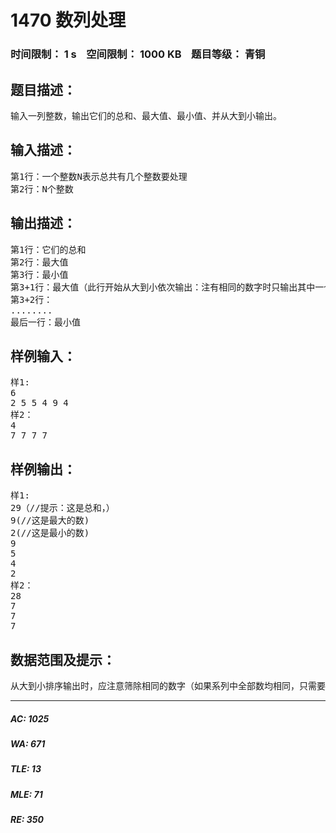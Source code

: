 # 1470 数列处理   
### 时间限制： 1 s&nbsp;&nbsp;&nbsp;&nbsp;空间限制： 1000 KB&nbsp;&nbsp;&nbsp;&nbsp;题目等级： 青铜  
## 题目描述：  

<pre>
输入一列整数，输出它们的总和、最大值、最小值、并从大到小输出。
</pre>
  
  
## 输入描述：  

<pre>
第1行：一个整数N表示总共有几个整数要处理
第2行：N个整数
</pre>
  
  
## 输出描述：  

<pre>
第1行：它们的总和
第2行：最大值
第3行：最小值
第3+1行：最大值（此行开始从大到小依次输出：注有相同的数字时只输出其中一个）
第3+2行：
........
最后一行：最小值
</pre>
  
  
## 样例输入：  

<pre>
样1:
6
2 5 5 4 9 4
样2：
4
7 7 7 7
</pre>
  
  
## 样例输出：  

<pre>
样1:
29（//提示：这是总和，）
9(//这是最大的数)
2(//这是最小的数)
9
5
4
2
样2：
28
7
7
7
</pre>
  
  
## 数据范围及提示：  

<pre>
从大到小排序输出时，应注意筛除相同的数字（如果系列中全部数均相同，只需要输出其中一个即可）
</pre>
  
  
***  

##### AC: 1025  
##### WA: 671  
##### TLE: 13  
##### MLE: 71  
##### RE: 350  

